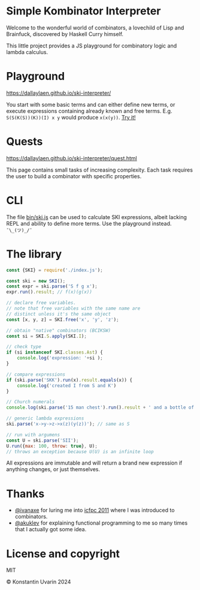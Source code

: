 # Simple Kombinator Interpreter

Welcome to the wonderful world of combinators, a lovechild of Lisp and Brainfuck, discovered by Haskell Curry himself.

This little project provides a JS playground for combinatory logic and lambda calculus.

# Playground

https://dallaylaen.github.io/ski-interpreter/

You start with some basic terms and can either define new terms, or execute expressions containing already known and free terms. E.g. `S(S(K(S))(K))(I) x y` would produce `x(x(y))`. [Try it!](https://dallaylaen.github.io/ski-interpreter/?code=S%28S%28K%28S%29%29%28K%29%29%28I%29%20x%20y&terms=)

# Quests

https://dallaylaen.github.io/ski-interpreter/quest.html

This page contains small tasks of increasing complexity. Each task requires the user to build a combinator with specific properties.

# CLI

The file [bin/ski.js](bin/ski.js) can be used to calculate SKI expressions, albeit lacking REPL and ability to define more terms. Use the playground instead. `¯\_(ツ)_/¯`

# The library

```javascript
const {SKI} = require('./index.js');

const ski = new SKI();
const expr = ski.parse('S f g x');
expr.run().result; // f(x)(g(x))

// declare free variables. 
// note that free variables with the same name are
// distinct unless it's the same object
const [x, y, z] = SKI.free('x', 'y', 'z');

// obtain "native" combinators (BCIKSW)
const si = SKI.S.apply(SKI.I);

// check type
if (si instanceof SKI.classes.Ast) {
    console.log('expression: '+si );
}

// compare expressions
if (ski.parse('SKK').run(x).result.equals(x)) {
    console.log('created I from S and K')
}

// Church numerals
console.log(ski.parse('15 man chest').run().result + ' and a bottle of rum');

// generic lambda expressions
ski.parse('x->y->z->x(z)(y(z))'); // same as S

// run with argumens
const U = ski.parse('SII');
U.run({max: 100, throw: true}, U); 
// throws an exception because U(U) is an infinite loop
```

All expressions are immutable and will return a brand new expression if anything changes, or just themselves.

# Thanks

* [@ivanaxe](https://github.com/ivanaxe) for luring me into [icfpc 2011](http://icfpc2011.blogspot.com/2011/06/task-description-contest-starts-now.html) where I was introduced to combinators.
* [@akuklev](https://github.com/akuklev) for explaining functional programming to me so many times that I actually got some idea.

# License and copyright

MIT

&copy; Konstantin Uvarin 2024
